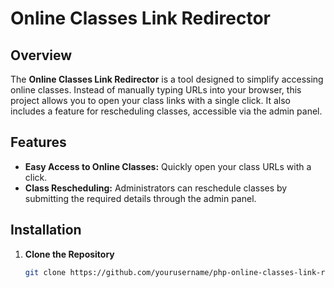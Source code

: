 # Online Classes Link Redirector

## Overview

The **Online Classes Link Redirector** is a tool designed to simplify accessing online classes. Instead of manually typing URLs into your browser, this project allows you to open your class links with a single click. It also includes a feature for rescheduling classes, accessible via the admin panel.

## Features

- **Easy Access to Online Classes:** Quickly open your class URLs with a click.
- **Class Rescheduling:** Administrators can reschedule classes by submitting the required details through the admin panel.

## Installation

1. **Clone the Repository**

   ```bash
   git clone https://github.com/yourusername/php-online-classes-link-redirector.git
